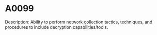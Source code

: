 # A0099
Description: Ability to perform network collection tactics, techniques, and procedures to include decryption capabilities/tools.
